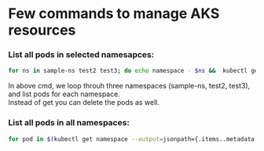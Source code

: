 # Few commands to manage AKS resources  

### List all pods in selected namesapces:  

```bash
for ns in sample-ns test2 test3; do echo namespace - $ns &&  kubectl get pod -n $ns; done
```

In above cmd, we loop throuh three namespaces (sample-ns, test2, test3), and list pods for each namespace.  
Instead of get you can delete the pods as well.
 
### List all pods in all namespaces:  

```bash
for pod in $(kubectl get namespace --output=jsonpath={.items..metadata.name}); do echo $pod && kubectl get pod -n $pod ; done
```

